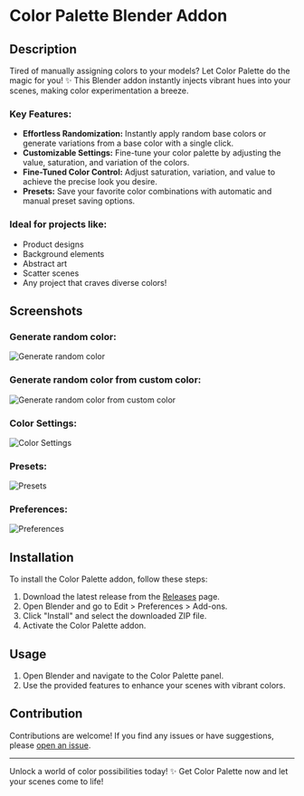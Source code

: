 # Color Palette Blender Addon

## Description

Tired of manually assigning colors to your models? Let Color Palette do the magic for you! ✨ This Blender addon instantly injects vibrant hues into your scenes, making color experimentation a breeze.

### Key Features:

- **Effortless Randomization:** Instantly apply random base colors or generate variations from a base color with a single click.
- **Customizable Settings:** Fine-tune your color palette by adjusting the value, saturation, and variation of the colors.
- **Fine-Tuned Color Control:** Adjust saturation, variation, and value to achieve the precise look you desire.
- **Presets:** Save your favorite color combinations with automatic and manual preset saving options.

### Ideal for projects like:

- Product designs
- Background elements
- Abstract art
- Scatter scenes
- Any project that craves diverse colors!

## Screenshots

### Generate random color:

![Generate random color](https://markets-rails.s3.amazonaws.com/cache/a02b8bd745f60ad8a01a30b1a4b395db.gif)

### Generate random color from custom color:
![Generate random color from custom color](screenshots/custom_color.png)

### Color Settings:
![Color Settings](screenshots/color_settings.png)

### Presets:
![Presets](screenshots/presets.png)

### Preferences:
![Preferences](screenshots/preferences.png)

## Installation

To install the Color Palette addon, follow these steps:

1. Download the latest release from the [Releases](link_to_releases) page.
2. Open Blender and go to Edit > Preferences > Add-ons.
3. Click "Install" and select the downloaded ZIP file.
4. Activate the Color Palette addon.

## Usage

1. Open Blender and navigate to the Color Palette panel.
2. Use the provided features to enhance your scenes with vibrant colors.

## Contribution

Contributions are welcome! If you find any issues or have suggestions, please [open an issue](link_to_issues).

---

Unlock a world of color possibilities today! ✨ Get Color Palette now and let your scenes come to life!
